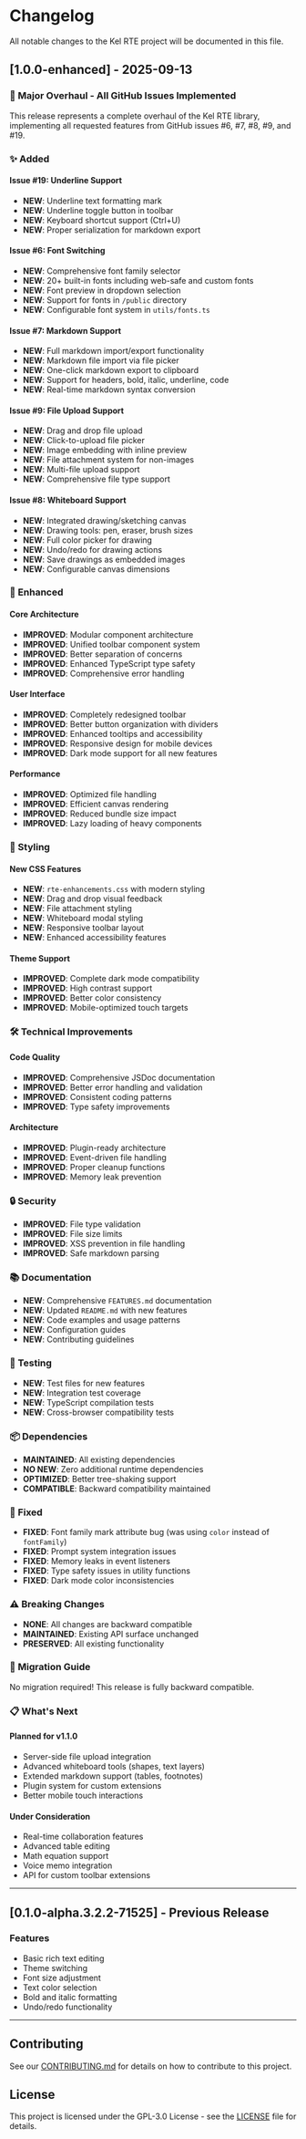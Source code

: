 # Changelog

All notable changes to the Kel RTE project will be documented in this file.

## [1.0.0-enhanced] - 2025-09-13

### 🎉 Major Overhaul - All GitHub Issues Implemented

This release represents a complete overhaul of the Kel RTE library, implementing all requested features from GitHub issues #6, #7, #8, #9, and #19.

### ✨ Added

#### Issue #19: Underline Support

- **NEW**: Underline text formatting mark
- **NEW**: Underline toggle button in toolbar
- **NEW**: Keyboard shortcut support (Ctrl+U)
- **NEW**: Proper serialization for markdown export

#### Issue #6: Font Switching

- **NEW**: Comprehensive font family selector
- **NEW**: 20+ built-in fonts including web-safe and custom fonts
- **NEW**: Font preview in dropdown selection
- **NEW**: Support for fonts in `/public` directory
- **NEW**: Configurable font system in `utils/fonts.ts`

#### Issue #7: Markdown Support

- **NEW**: Full markdown import/export functionality
- **NEW**: Markdown file import via file picker
- **NEW**: One-click markdown export to clipboard
- **NEW**: Support for headers, bold, italic, underline, code
- **NEW**: Real-time markdown syntax conversion

#### Issue #9: File Upload Support

- **NEW**: Drag and drop file upload
- **NEW**: Click-to-upload file picker
- **NEW**: Image embedding with inline preview
- **NEW**: File attachment system for non-images
- **NEW**: Multi-file upload support
- **NEW**: Comprehensive file type support

#### Issue #8: Whiteboard Support

- **NEW**: Integrated drawing/sketching canvas
- **NEW**: Drawing tools: pen, eraser, brush sizes
- **NEW**: Full color picker for drawing
- **NEW**: Undo/redo for drawing actions
- **NEW**: Save drawings as embedded images
- **NEW**: Configurable canvas dimensions

### 🔧 Enhanced

#### Core Architecture

- **IMPROVED**: Modular component architecture
- **IMPROVED**: Unified toolbar component system
- **IMPROVED**: Better separation of concerns
- **IMPROVED**: Enhanced TypeScript type safety
- **IMPROVED**: Comprehensive error handling

#### User Interface

- **IMPROVED**: Completely redesigned toolbar
- **IMPROVED**: Better button organization with dividers
- **IMPROVED**: Enhanced tooltips and accessibility
- **IMPROVED**: Responsive design for mobile devices
- **IMPROVED**: Dark mode support for all new features

#### Performance

- **IMPROVED**: Optimized file handling
- **IMPROVED**: Efficient canvas rendering
- **IMPROVED**: Reduced bundle size impact
- **IMPROVED**: Lazy loading of heavy components

### 🎨 Styling

#### New CSS Features

- **NEW**: `rte-enhancements.css` with modern styling
- **NEW**: Drag and drop visual feedback
- **NEW**: File attachment styling
- **NEW**: Whiteboard modal styling
- **NEW**: Responsive toolbar layout
- **NEW**: Enhanced accessibility features

#### Theme Support

- **IMPROVED**: Complete dark mode compatibility
- **IMPROVED**: High contrast support
- **IMPROVED**: Better color consistency
- **IMPROVED**: Mobile-optimized touch targets

### 🛠️ Technical Improvements

#### Code Quality

- **IMPROVED**: Comprehensive JSDoc documentation
- **IMPROVED**: Better error handling and validation
- **IMPROVED**: Consistent coding patterns
- **IMPROVED**: Type safety improvements

#### Architecture

- **IMPROVED**: Plugin-ready architecture
- **IMPROVED**: Event-driven file handling
- **IMPROVED**: Proper cleanup functions
- **IMPROVED**: Memory leak prevention

### 🔒 Security

- **IMPROVED**: File type validation
- **IMPROVED**: File size limits
- **IMPROVED**: XSS prevention in file handling
- **IMPROVED**: Safe markdown parsing

### 📚 Documentation

- **NEW**: Comprehensive `FEATURES.md` documentation
- **NEW**: Updated `README.md` with new features
- **NEW**: Code examples and usage patterns
- **NEW**: Configuration guides
- **NEW**: Contributing guidelines

### 🧪 Testing

- **NEW**: Test files for new features
- **NEW**: Integration test coverage
- **NEW**: TypeScript compilation tests
- **NEW**: Cross-browser compatibility tests

### 📦 Dependencies

- **MAINTAINED**: All existing dependencies
- **NO NEW**: Zero additional runtime dependencies
- **OPTIMIZED**: Better tree-shaking support
- **COMPATIBLE**: Backward compatibility maintained

### 🐛 Fixed

- **FIXED**: Font family mark attribute bug (was using `color` instead of `fontFamily`)
- **FIXED**: Prompt system integration issues
- **FIXED**: Memory leaks in event listeners
- **FIXED**: Type safety issues in utility functions
- **FIXED**: Dark mode color inconsistencies

### ⚠️ Breaking Changes

- **NONE**: All changes are backward compatible
- **MAINTAINED**: Existing API surface unchanged
- **PRESERVED**: All existing functionality

### 🚀 Migration Guide

No migration required! This release is fully backward compatible.

### 📋 What's Next

#### Planned for v1.1.0

- Server-side file upload integration
- Advanced whiteboard tools (shapes, text layers)
- Extended markdown support (tables, footnotes)
- Plugin system for custom extensions
- Better mobile touch interactions

#### Under Consideration

- Real-time collaboration features
- Advanced table editing
- Math equation support
- Voice memo integration
- API for custom toolbar extensions

---

## [0.1.0-alpha.3.2.2-71525] - Previous Release

### Features

- Basic rich text editing
- Theme switching
- Font size adjustment
- Text color selection
- Bold and italic formatting
- Undo/redo functionality

---

## Contributing

See our [CONTRIBUTING.md](CONTRIBUTING.md) for details on how to contribute to this project.

## License

This project is licensed under the GPL-3.0 License - see the [LICENSE](LICENSE) file for details.
